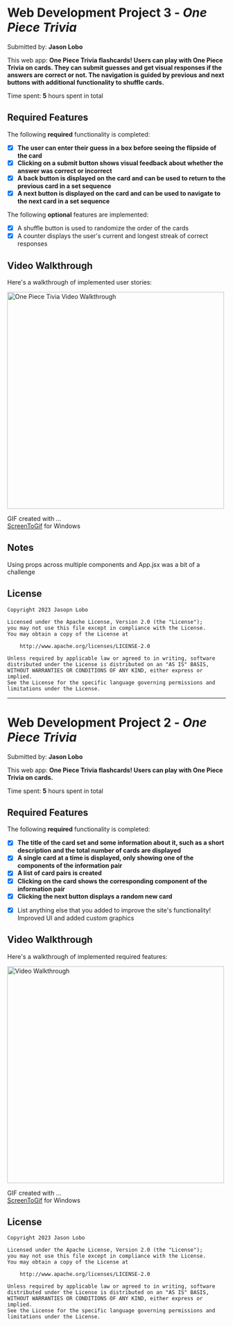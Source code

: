 # Web Development Project 3 - *One Piece Trivia*

Submitted by: **Jason Lobo**

This web app: **One Piece Trivia flashcards! Users can play with One Piece Trivia on cards. They can submit guesses and get visual responses if the answers are correct or not. The navigation is guided by previous and next buttons with additional functionality to shuffle cards.**

Time spent: **5** hours spent in total

## Required Features

The following **required** functionality is completed:

- [x] **The user can enter their guess in a box before seeing the flipside of the card**
- [x] **Clicking on a submit button shows visual feedback about whether the answer was correct or incorrect**
- [x] **A back button is displayed on the card and can be used to return to the previous card in a set sequence**
- [x] **A next button is displayed on the card and can be used to navigate to the next card in a set sequence**

The following **optional** features are implemented:

- [x] A shuffle button is used to randomize the order of the cards
- [x] A counter displays the user's current and longest streak of correct responses

## Video Walkthrough

Here's a walkthrough of implemented user stories:

<img src='https://i.imgur.com/SdNkKkA.gif' title='One Piece Tivia Video Walkthrough' width='500' alt='One Piece Tivia Video Walkthrough' />


GIF created with ...  
[ScreenToGif](https://www.screentogif.com/) for Windows

## Notes

Using props across multiple components and App.jsx was a bit of a challenge

## License

    Copyright 2023 Jasopn Lobo

    Licensed under the Apache License, Version 2.0 (the "License");
    you may not use this file except in compliance with the License.
    You may obtain a copy of the License at

        http://www.apache.org/licenses/LICENSE-2.0

    Unless required by applicable law or agreed to in writing, software
    distributed under the License is distributed on an "AS IS" BASIS,
    WITHOUT WARRANTIES OR CONDITIONS OF ANY KIND, either express or implied.
    See the License for the specific language governing permissions and
    limitations under the License.


----------------------------------------------------------------------------------

# Web Development Project 2 - *One Piece Trivia*

Submitted by: **Jason Lobo**

This web app: **One Piece Trivia flashcards! Users can play with One Piece Trivia on cards.**

Time spent: **5** hours spent in total

## Required Features

The following **required** functionality is completed:

- [x] **The title of the card set and some information about it, such as a short description and the total number of cards are displayed**
- [x] **A single card at a time is displayed, only showing one of the components of the information pair**
- [x] **A list of card pairs is created**
- [x] **Clicking on the card shows the corresponding component of the information pair**
- [x] **Clicking the next button displays a random new card**

* [x] List anything else that you added to improve the site's functionality!
Improved UI and added custom graphics

## Video Walkthrough

Here's a walkthrough of implemented required features:

<img src='https://media0.giphy.com/media/v1.Y2lkPTc5MGI3NjExNHdydW9icjFsaXpjM2Rudm1pZ3VvbHU3dXRpNDFocnk4aHVxMmpsMyZlcD12MV9pbnRlcm5hbF9naWZfYnlfaWQmY3Q9Zw/XutsG3zgYFWRET7o4y/giphy.gif' title='Video Walkthrough' width='500' alt='Video Walkthrough' />

GIF created with ...  
[ScreenToGif](https://www.screentogif.com/) for Windows

## License

    Copyright 2023 Jason Lobo

    Licensed under the Apache License, Version 2.0 (the "License");
    you may not use this file except in compliance with the License.
    You may obtain a copy of the License at

        http://www.apache.org/licenses/LICENSE-2.0

    Unless required by applicable law or agreed to in writing, software
    distributed under the License is distributed on an "AS IS" BASIS,
    WITHOUT WARRANTIES OR CONDITIONS OF ANY KIND, either express or implied.
    See the License for the specific language governing permissions and
    limitations under the License.

